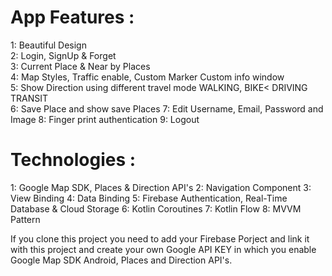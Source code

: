 # App Features :                                                                                              
 1:   Beautiful Design                                                                                        
 2:   Login, SignUp & Forget                                                                                  
 3:   Current Place & Near by Places                                                                          
 4:   Map Styles, Traffic enable, Custom Marker Custom info window                                            
 5:   Show Direction using different travel mode WALKING, BIKE< DRIVING TRANSIT                               
 6:   Save Place and show save Places
 7:   Edit Username, Email, Password and Image
 8:   Finger print authentication
 9:   Logout
 
# Technologies :
 1:   Google Map SDK, Places & Direction API's
 2:   Navigation Component
 3:   View Binding
 4:   Data Binding
 5:   Firebase Authentication, Real-Time Database & Cloud Storage
 6:   Kotlin Coroutines
 7:   Kotlin Flow
 8:   MVVM Pattern
 
 
 
If you clone this project you need to add your Firebase Porject and link it with this project and create your own Google API KEY in which you enable Google Map SDK Android,
Places and Direction API's.
